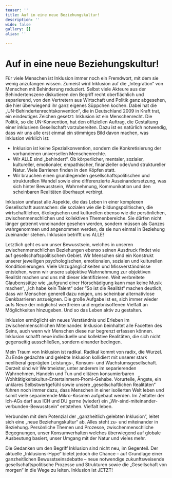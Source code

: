 ```yaml
---
teaser: ''
title: Auf in eine neue Beziehungskultur!
description: ''
wide: false
gallery: []
alias: ''

---
```

# Auf in eine neue Beziehungskultur!

Für viele Menschen ist Inklusion immer noch ein Fremdwort, mit dem sie wenig anzufangen wissen. Zumeist wird Inklusion auf die „Integration“ von Menschen mit Behinderung reduziert. Selbst viele Akteure aus der Behindertenszene diskutieren den Begriff recht oberflächlich und separierend, von den Vertretern aus Wirtschaft und Politik ganz abgesehen, die hier überwiegend ihr ganz eigenes Süppchen kochen. Dabei hat die „UN-Behindertenrechtskonvention“, die in Deutschland 2009 in Kraft trat, ein eindeutiges Zeichen gesetzt: Inklusion ist ein Menschenrecht. Die Politik, so die UN-Konvention, hat den offiziellen Auftrag, die Gestaltung einer inklusiven Gesellschaft vorzubereiten. Dazu ist es natürlich notwendig, dass wir uns alle erst einmal ein stimmiges Bild davon machen, was Inklusion wirklich ist:

* Inklusion ist keine Spezialkonvention, sondern die Konkretisierung der vorhandenen universellen Menschenrechte.
* Wir ALLE sind „behindert“. Ob körperlicher, mentaler, sozialer, kultureller, emotionaler, empathischer, finanzieller oder/und struktureller Natur. Viele Barrieren finden in den Köpfen statt.
* Wir brauchen einen grundlegenden gesellschaftspolitischen und strukturellen Wandel sowie eine differenzierte Auseinandersetzung, was sich hinter Bewusstsein, Wahrnehmung, Kommunikation und den scheinbaren Realitäten überhaupt verbirgt.

Inklusion umfasst alle Aspekte, die das Leben in einer komplexen Gesellschaft ausmachen: die sozialen wie die bildungspolitischen, die wirtschaftlichen, ökologischen und kulturellen ebenso wie die persönlichen, zwischenmenschlichen und kollektiven Themenbereiche. Sie dürfen nicht länger getrennt voneinander gesehen werden, sondern müssen als Ganzes wahrgenommen und angenommen werden, da sie nun einmal in Beziehung zueinander stehen. Inklusion betrifft uns ALLE!

Letztlich geht es um unser Bewusstsein, welches in unseren zwischenmenschlichen Beziehungen ebenso seinen Ausdruck findet wie auf gesellschaftspolitischem Gebiet. Wir Menschen sind ein Konstrukt unserer jeweiligen psychologischen, emotionalen, sozialen und kulturellen Konditionierungen. Viele Unzugänglichkeiten und Missverständnisse entstehen, wenn wir unsere subjektive Wahrnehmung zur objektiven Realität machen und uns mit dieser identifizieren. Weit verbreitete Glaubenssätze wie „aufgrund einer Hörschädigung kann man keine Musik machen“, „Ich habe kein Talent“ oder “So ist die Realität“ machen deutlich, dass wir Menschen generell dazu neigen, uns scheinbar alternativlose Denkbarrieren anzueignen. Die große Aufgabe ist es, sich immer wieder aufs Neue der möglichst wertfreien und ergebnisoffenen Vielfalt an Möglichkeiten hinzugeben. Und so das Leben aktiv zu gestalten.

Inklusion ermöglicht ein neues Verständnis und Erleben im zwischenmenschlichen Miteinander. Inklusion beinhaltet alle Facetten des Seins, auch wenn wir Menschen diese nur begrenzt erfassen können. Inklusion schafft neue individuelle und kollektive Realitäten, die sich nicht gegenseitig ausschließen, sondern einander bedingen.

Mein Traum von Inklusion ist radikal. Radikal kommt von radix, die Wurzel. Zu Ende gedachte und gelebte Inklusion kollidiert mit unserer stark neoliberal geprägten Leistungs-, Konsum- und Wachstumsgesellschaft. Derzeit sind wir Weltmeister, unter anderem im separierenden Wahrnehmen, Handeln und Tun und elitären konsumierbaren Wohltätigkeitskultur-Entertainment-Promi-Gehabe. Vorurteile, Ängste, ein unklares Selbstwertgefühl sowie unsere „gesellschaftlichen Realitäten“ führen noch immer dazu, dass Menschen in einer isolierten Welt leben und somit viele separierende Mikro-Kosmen aufgebaut werden. Im Zeitalter der Ich-AGs darf aus ICH und DU gerne (wieder) ein „Wir-sind-miteinander-verbunden-Bewusstsein“ entstehen. Vielfalt leben.

Verbunden mit dem Potenzial der „ganzheitlich gelebten Inklusion“, leitet sich eine „neue Beziehungskultur“ ab. Alles steht zu- und miteinander in Beziehung. Persönliche Themen und Prozesse, zwischenmenschliche Begegnungen, unser Konsumverhalten welches überwiegend auf globale Ausbeutung basiert, unser Umgang mit der Natur und vieles mehr.

Die Gedanken um den Begriff Inklusion sind nicht neu, im Gegenteil. Der aktuelle „Inklusions-Hype“ bietet jedoch die Chance – auf Grundlage einer ganzheitlichen Bewusstseinsdebatte – neue notwendige zukunftsweisende gesellschaftspolitische Prozesse und Strukturen sowie die „Gesellschaft von morgen“ in die Wege zu leiten. Inklusion ist JETZT!